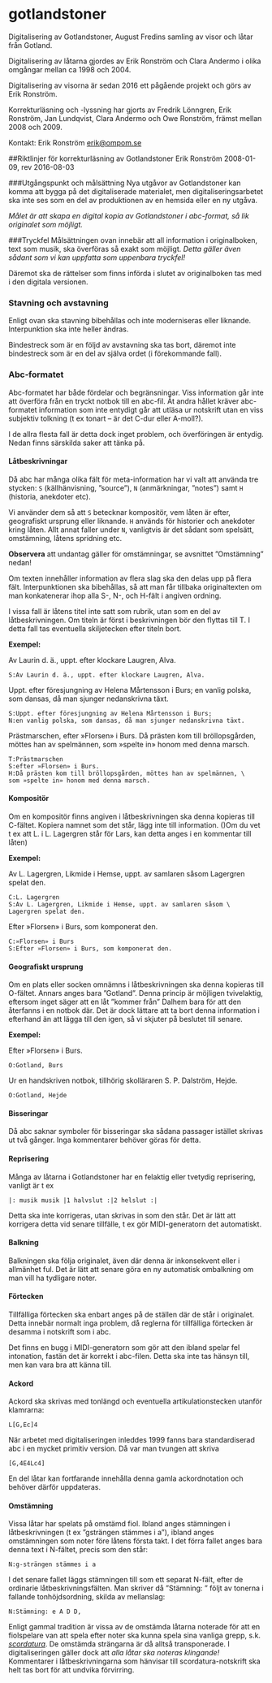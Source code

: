 # gotlandstoner
Digitalisering av Gotlandstoner, August Fredins samling av visor och låtar från Gotland.

Digitalisering av låtarna gjordes av Erik Ronström och Clara Andermo i olika omgångar mellan ca 1998 och 2004.

Digitalisering av visorna är sedan 2016 ett pågående projekt och görs av Erik Ronström.

Korrekturläsning och -lyssning har gjorts av Fredrik Lönngren, Erik Ronström, Jan Lundqvist, Clara Andermo och Owe Ronström, främst mellan 2008 och 2009.

Kontakt: Erik Ronström [erik@ompom.se](mailto:erik@ompom.se)

##Riktlinjer för korrekturläsning av Gotlandstoner
Erik Ronström 2008-01-09, rev 2016-08-03

###Utgångspunkt och målsättning
Nya utgåvor av Gotlandstoner kan komma att bygga på det digitaliserade materialet, men digitaliseringsarbetet ska inte ses som en del av produktionen av en hemsida eller en ny utgåva.

*Målet är att skapa en digital kopia av Gotlandstoner i abc-format, så lik originalet som möjligt.*

###Tryckfel
Målsättningen ovan innebär att all information i originalboken, text som musik, ska överföras
så exakt som möjligt. *Detta gäller även sådant som vi kan uppfatta som uppenbara tryckfel!*

Däremot ska de rättelser som finns införda i slutet av originalboken tas med i den digitala
versionen.

### Stavning och avstavning
Enligt ovan ska stavning bibehållas och inte moderniseras eller liknande. Interpunktion ska inte heller ändras.

Bindestreck som är en följd av avstavning ska tas bort, däremot inte bindestreck som är en del
av själva ordet (i förekommande fall).

### Abc‐formatet
Abc-formatet har både fördelar och begränsningar. Viss information går inte att överföra från en tryckt notbok till en abc-fil. Åt andra hållet kräver abc-formatet information
som inte entydigt går att utläsa ur notskrift utan en viss subjektiv tolkning (t ex tonart – är det
C-dur eller A-moll?).

I de allra flesta fall är detta dock inget problem, och överföringen är entydig. Nedan finns särskilda saker att tänka på.

#### Låtbeskrivningar
Då abc har många olika fält för meta-information har vi valt att använda tre stycken: `S` (källhänvisning, ”source”), `N` (anmärkningar, ”notes”) samt `H` (historia, anekdoter etc).

Vi använder dem så att `S` betecknar kompositör, vem låten är efter, geografiskt ursprung eller liknande. `H` används för historier och anekdoter kring låten. Allt annat faller under `N`, vanligtvis är det sådant som spelsätt, omstämning, låtens spridning etc.

**Observera** att undantag gäller för omstämningar, se avsnittet ”Omstämning” nedan!

Om texten innehåller information av flera slag ska den delas upp på flera fält. Interpunktionen ska bibehållas, så att man får tillbaka originaltexten om man konkatenerar ihop alla S-, N-, och H-fält i angiven ordning.

I vissa fall är låtens titel inte satt som rubrik, utan som en del av låtbeskrivningen. Om titeln är först i beskrivningen bör den flyttas till T. I detta fall tas eventuella skiljetecken efter titeln bort.

**Exempel:**

Av Laurin d. ä., uppt. efter klockare Laugren, Alva.

    S:Av Laurin d. ä., uppt. efter klockare Laugren, Alva.
    
Uppt. efter föresjungning av Helena Mårtensson i Burs; en vanlig polska, som dansas, då man sjunger nedanskrivna täxt.

	S:Uppt. efter föresjungning av Helena Mårtensson i Burs;
	N:en vanlig polska, som dansas, då man sjunger nedanskrivna täxt.

Prästmarschen, efter »Florsen» i Burs. Då prästen kom till bröllopsgården, möttes han av
spelmännen, som »spelte in» honom med denna marsch.

	T:Prästmarschen
	S:efter »Florsen» i Burs.
	H:Då prästen kom till bröllopsgården, möttes han av spelmännen, \
	som »spelte in» honom med denna marsch.

#### Kompositör
Om en kompositör finns angiven i låtbeskrivningen ska denna kopieras till C-fältet. Kopiera namnet som det står, lägg inte till information. ()Om du vet t ex att L. i L. Lagergren står för Lars, kan detta anges i en kommentar till låten)

**Exempel:**

Av L. Lagergren, Likmide i Hemse, uppt. av samlaren såsom Lagergren spelat den.

	C:L. Lagergren
	S:Av L. Lagergren, Likmide i Hemse, uppt. av samlaren såsom \
	Lagergren spelat den.

Efter »Florsen» i Burs, som komponerat den.

	C:»Florsen» i Burs
	S:Efter »Florsen» i Burs, som komponerat den.

#### Geografiskt ursprung
Om en plats eller socken omnämns i låtbeskrivningen ska denna kopieras till O-fältet. Annars anges bara ”Gotland”. Denna princip är möjligen tvivelaktig, eftersom inget säger att en låt ”kommer från” Dalhem bara för att den återfanns i en notbok där. Det är dock lättare att ta bort denna information i efterhand än att lägga till den igen, så vi skjuter på beslutet till senare.

**Exempel:**

Efter »Florsen» i Burs.

	O:Gotland, Burs
	
Ur en handskriven notbok, tillhörig skolläraren S. P. Dalström, Hejde.

	O:Gotland, Hejde

#### Bisseringar
Då abc saknar symboler för bisseringar ska sådana passager istället skrivas ut två gånger. Inga kommentarer behöver göras för detta.

#### Reprisering
Många av låtarna i Gotlandstoner har en felaktig eller tvetydig reprisering, vanligt är t ex

	|: musik musik |1 halvslut :|2 helslut :|
	
Detta ska inte korrigeras, utan skrivas in som den står. Det är lätt att korrigera detta vid senare tillfälle, t ex gör MIDI-generatorn det automatiskt.

#### Balkning
Balkningen ska följa originalet, även där denna är inkonsekvent eller i allmänhet ful. Det är lätt att senare göra en ny automatisk ombalkning om man vill ha tydligare noter.

#### Förtecken
Tillfälliga förtecken ska enbart anges på de ställen där de står i originalet. Detta innebär normalt inga problem, då reglerna för tillfälliga förtecken är desamma i notskrift som i abc.

Det finns en bugg i MIDI-generatorn som gör att den ibland spelar fel intonation, fastän det är korrekt i abc-filen. Detta ska inte tas hänsyn till, men kan vara bra att känna till.

#### Ackord
Ackord ska skrivas med tonlängd och eventuella artikulationstecken utanför klamrarna:

	L[G,Ec]4
	
När arbetet med digitaliseringen inleddes 1999 fanns bara standardiserad abc i en mycket
primitiv version. Då var man tvungen att skriva

	[G,4E4Lc4]
	
En del låtar kan fortfarande innehålla denna gamla
ackordnotation och behöver därför uppdateras.

#### Omstämning
Vissa låtar har spelats på omstämd fiol. Ibland anges stämningen i låtbeskrivningen (t ex ”gsträngen
stämmes i a”), ibland anges omstämningen som noter före låtens första takt. I det förra fallet anges bara denna text i N-fältet, precis som den står:

	N:g-strängen stämmes i a

I det senare fallet läggs stämningen till som ett separat N-fält, efter de ordinarie låtbeskrivningsfälten. Man skriver då ”Stämning: ” följt av tonerna i fallande tonhöjdsordning, skilda av mellanslag:

	N:Stämning: e A D D,

Enligt gammal tradition är vissa av de omstämda låtarna noterade för att en fiolspelare van att spela efter noter ska kunna spela sina vanliga grepp, s.k. [*scordatura*](https://en.wikipedia.org/wiki/Scordatura). De omstämda strängarna är då alltså transponerade. I digitaliseringen gäller dock att *alla låtar ska noteras klingande!* Kommentarer i låtbeskrivningarna som hänvisar till scordatura-notskrift ska helt tas bort för att undvika förvirring.
